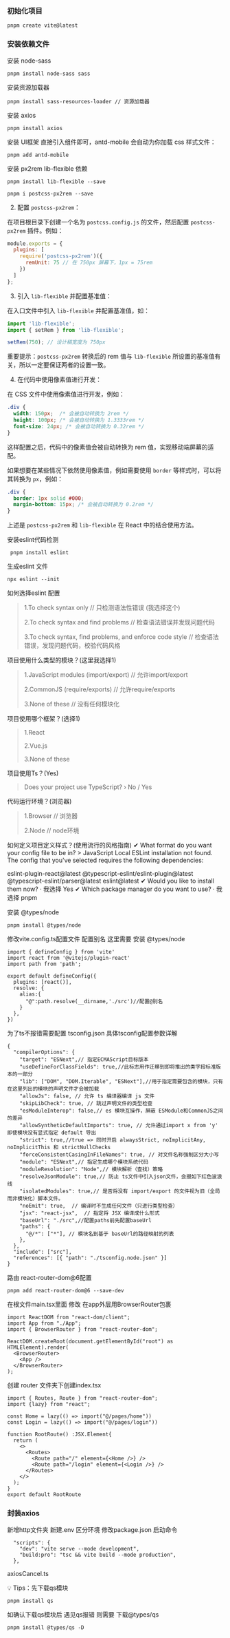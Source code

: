 ### 初始化项目
```
pnpm create vite@latest
```

### 安装依赖文件
安装 node-sass
```
pnpm install node-sass sass 
```
安装资源加载器
```
pnpm install sass-resources-loader // 资源加载器
```

安装 axios
```
pnpm install axios
```
安装 UI框架
直接引入组件即可，antd-mobile 会自动为你加载 css 样式文件：
```
pnpm add antd-mobile
```




安装 px2rem lib-flexible 依赖
```
pnpm install lib-flexible --save

pnpm i postcss-px2rem --save
```
2. 配置 `postcss-px2rem`：

在项目根目录下创建一个名为 `postcss.config.js` 的文件，然后配置 `postcss-px2rem` 插件。例如：

```javascript
module.exports = {
  plugins: [
    require('postcss-px2rem')({
      remUnit: 75 // 在 750px 屏幕下，1px = 75rem
    })
  ]
};
```

3. 引入 `lib-flexible` 并配置基准值：

在入口文件中引入 `lib-flexible` 并配置基准值，如：

```javascript 
import 'lib-flexible';
import { setRem } from 'lib-flexible';

setRem(750); // 设计稿宽度为 750px
```

重要提示：`postcss-px2rem` 转换后的 rem 值与 `lib-flexible` 所设置的基准值有关，所以一定要保证两者的设置一致。

4. 在代码中使用像素值进行开发：

在 CSS 文件中使用像素值进行开发，例如：

```css
.div {
  width: 150px;  /* 会被自动转换为 2rem */
  height: 100px; /* 会被自动转换为 1.3333rem */
  font-size: 24px; /* 会被自动转换为 0.32rem */
}
```

这样配置之后，代码中的像素值会被自动转换为 rem 值，实现移动端屏幕的适配。

如果想要在某些情况下依然使用像素值，例如需要使用 `border` 等样式时，可以将其转换为 `px`，例如：

```css
.div {
  border: 1px solid #000;
  margin-bottom: 15px; /* 会被自动转换为 0.2rem */
}
```

上述是 `postcss-px2rem` 和 `lib-flexible` 在 React 中的结合使用方法。

安装eslint代码检测
```
 pnpm install eslint
```
生成eslint 文件 
```
npx eslint --init
```
如何选择eslint 配置 
> 1.To check syntax only // 只检测语法性错误 (我选择这个)
> 
> 2.To check syntax and find problems // 检查语法错误并发现问题代码
> 
> 3.To check syntax, find problems, and enforce code style // 检查语法错误，发现问题代码，校验代码风格

项目使用什么类型的模块？(这里我选择1)
> 1.JavaScript modules (import/export) // 允许import/export
> 
> 2.CommonJS (require/exports) // 允许require/exports
> 
> 3.None of these // 没有任何模块化

项目使用哪个框架？(选择1)
> 1.React
> 
> 2.Vue.js
> 
> 3.None of these
>
项目使用Ts？(Yes)
> Does your project use TypeScript? › No / Yes
>
代码运行环境？(浏览器)
> 1.Browser // 浏览器
> 
> 2.Node // node环境
>
如何定义项目定义样式？(使用流行的风格指南)
✔ What format do you want your config file to be in? >  JavaScript
Local ESLint installation not found.
The config that you've selected requires the following dependencies:

eslint-plugin-react@latest @typescript-eslint/eslint-plugin@latest @typescript-eslint/parser@latest eslint@latest
✔ Would you like to install them now? · 我选择 Yes 
✔ Which package manager do you want to use? · 我选择 pnpm


安装 @types/node
```
pnpm install @types/node
```

修改vite.config.ts配置文件 配置别名
这里需要 安装 @types/node 
```
import { defineConfig } from 'vite'
import react from '@vitejs/plugin-react'
import path from 'path';
 
export default defineConfig({
  plugins: [react()],
  resolve: {
    alias:{
      "@":path.resolve(__dirname,'./src')//配置@别名
    }
  },
})
```

为了ts不报错需要配置 tsconfig.json 具体tsconfig配置参数详解
```
{
  "compilerOptions": {
    "target": "ESNext",// 指定ECMAScript目标版本
    "useDefineForClassFields": true,//此标志用作迁移到即将推出的类字段标准版本的一部分
    "lib": ["DOM", "DOM.Iterable", "ESNext"],//用于指定需要包含的模块，只有在这里列出的模块的声明文件才会被加载
    "allowJs": false, // 允许 ts 编译器编译 js 文件
    "skipLibCheck": true, // 跳过声明文件的类型检查
    "esModuleInterop": false,// es 模块互操作，屏蔽 ESModule和CommonJS之间的差异
    "allowSyntheticDefaultImports": true, // 允许通过import x from 'y' 即使模块没有显式指定 default 导出
    "strict": true,//true => 同时开启 alwaysStrict, noImplicitAny, noImplicitThis 和 strictNullChecks
    "forceConsistentCasingInFileNames": true, // 对文件名称强制区分大小写
    "module": "ESNext",// 指定生成哪个模块系统代码
    "moduleResolution": "Node",// 模块解析（查找）策略
    "resolveJsonModule": true,// 防止 ts文件中引入json文件，会报如下红色波浪线
    "isolatedModules": true,// 是否将没有 import/export 的文件视为旧（全局而非模块化）脚本文件。
    "noEmit": true,  // 编译时不生成任何文件（只进行类型检查）
    "jsx": "react-jsx",  // 指定将 JSX 编译成什么形式
    "baseUrl": "./src",//配置paths前先配置baseUrl
    "paths": {
      "@/*": ["*"], // 模块名到基于 baseUrl的路径映射的列表
    },
  },
  "include": ["src"],
  "references": [{ "path": "./tsconfig.node.json" }]
}
```

路由 react-router-dom@6配置
```
pnpm add react-router-dom@6 --save-dev
```
在根文件main.tsx里面 修改 在app外层用BrowserRouter包裹
```
import ReactDOM from "react-dom/client";
import App from "./App";
import { BrowserRouter } from "react-router-dom";
 
ReactDOM.createRoot(document.getElementById("root") as HTMLElement).render(
  <BrowserRouter>
    <App />
  </BrowserRouter>
);
```
创建 router 文件夹下创建index.tsx
```
import { Routes, Route } from "react-router-dom";
import {lazy} from "react";
 
const Home = lazy(() => import("@/pages/home")) 
const Login = lazy(() => import("@/pages/login")) 
 
function RootRoute() :JSX.Element{
  return (
    <>
      <Routes>
        <Route path="/" element={<Home />} />
        <Route path="/login" element={<Login />} />
      </Routes>
    </>
  );
}
export default RootRoute
```

### 封装axios
新增http文件夹
新建.env 区分环境
修改package.json 启动命令
```
  "scripts": {
    "dev": "vite serve --mode development",
    "build:pro": "tsc && vite build --mode production",
  },
  ```
  axiosCancel.ts

💡 Tips：先下载qs模块
```
pnpm install qs
```
如确认下载qs模块后 遇见qs报错 则需要 下载@types/qs
```
pnpm install @types/qs -D
```